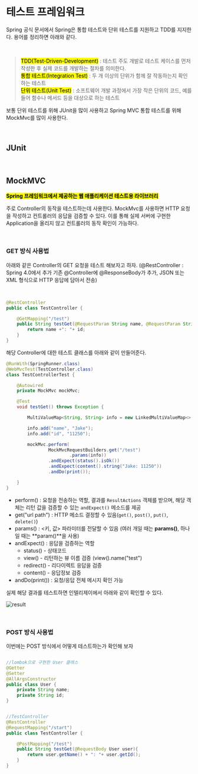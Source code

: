 # 테스트 프레임워크

Spring 공식 문서에서 Spring은 통합 테스트와 단위 테스트를 지원하고 TDD를 지지한다. 용어를 정리하면 아래와 같다. 

</br>

> <mark>TDD(Test-Driven-Development)</mark> : 테스트 주도 개발로 테스트 케이스를 먼저 작성한 후 실제 코드를 개발하는 절차를 의미한다. </br>
> <mark>통합 테스트(Integration Test)</mark> : 두 개 이상의 단위가 함께 잘 작동하는지 확인하는 테스트 </br>
> <mark>단위 테스트(Unit Test)</mark> : 소프트웨어 개발 과정에서 가장 작은 단위의 코드, 예를 들어 함수나 메서드 등을 대상으로 하는 테스트


보통 단위 테스트를 위해 JUnit을 많이 사용하고 Spring MVC 통합 테스트를 위해 MockMvc를 많이 사용한다.

</br>

## JUnit


</br>

## MockMVC

<mark>**Spring 프레임워크에서 제공하는 웹 애플리케이션 테스트용 라이브러리**</mark>

주로 Controller의 동작을 테스트하는데 사용한다. MockMvc를 사용하면 HTTP 요청을 작성하고 컨트롤러의 응답을 검증할 수 있다. 이를 통해 실제 서버에 구현한 Application을 올리지 않고 컨트롤러의 동작 확인이 가능하다.

</br>


### GET 방식 사용법

아래와 같은 Controller의 GET 요청을 테스트 해보자고 하자. (@RestController : Spring 4.0에서 추가 기존 @Controller에 @ResponseBody가 추가, JSON 또는 XML 형식으로 HTTP 응답에 담아서 전송)

</br>

```java
@RestController
public class TestController {

    @GetMapping("/test")
    public String testGet(@RequestParam String name, @RequestParam String id){
        return name +": "+ id;
    }
}

```

해당 Controller에 대한 테스트 클래스를 아래와 같이 만들어준다.

```java
@RunWith(SpringRunner.class)
@WebMvcTest(TestController.class)
class TestControllerTest {

    @Autowired
    private MockMvc mockMvc;

    @Test
    void testGet() throws Exception {

        MultiValueMap<String, String> info = new LinkedMultiValueMap<>();

        info.add("name", "Jake");
        info.add("id", "11250");

        mockMvc.perform(
                MockMvcRequestBuilders.get("/test")
                        .params(info))
                .andExpect(status().isOk())
                .andExpect(content().string("Jake: 11250"))
                .andDo(print());

    }
}

```


 * perform() : 요청을 전송하는 역할, 결과를 <code>ResultActions</code> 객체를 받으며, 해당 객체는 리턴 값을 검증할 수 있는 <code>andExpect()</code> 메소드를 제공 
 * get("url path") : HTTP 메소드 결정할 수 있음(<code>get()</code>, <code>post()</code>, <code>put()</code>, <code>delete()</code>)
 * params() : <키, 값> 파라미터를 전달할 수 있음 (여러 개일 때는 **params()**, 하나일 때는 **param()**을 사용)
 * andExpect() : 응답을 검증하는 역할
   * status() - 상태코드
   * view() - 리턴하는 뷰 이름 검증 (view().name("test")
   * redirect() - 리다이렉트 응답을 검증
   * content() - 응답정보 검증
 * andDo(print()) : 요청/응답 전체 메시지 확인 가능  


실제 해당 결과를 테스트하면 인텔리제이에서 아래와 같이 확인할 수 있다.

![result](https://github.com/user-attachments/assets/34e85a70-337f-494e-b1ae-1f316ef23425)


</br>


### POST 방식 사용법

이번에는 POST 방식에서 어떻게 테스트하는가 확인해 보자

```java

//lombok으로 구현한 User 클래스
@Getter
@Setter
@AllArgsConstructor
public class User {
    private String name;
    private String id;
}


//TestController
@RestController
@RequestMapping("/start")
public class TestController {

    @PostMapping("/test")
    public String testGet(@RequestBody User user){
        return user.getName() + ": "+ user.getId();
    }
}

```
